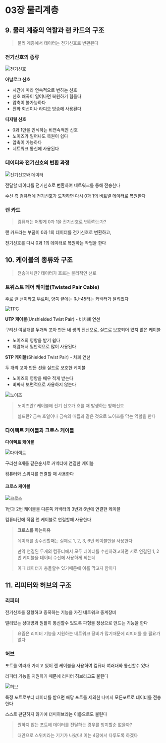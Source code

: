 # 03장 물리계층
## 9. 물리 계층의 역할과 랜 카드의 구조
> 물리 계층에서 데이터는 전기신호로 변환된다

### 전기신호의 종류
![전기신호](https://github.com/user-attachments/assets/964ecbe0-1147-49c5-bcfa-ac8c784c9a6c)

**아날로그 신호**

- 시간에 따라 연속적으로 변하는 신호
- 신호 왜곡이 일어나면 복원하기 힘들다
- 압축이 불가능하다
- 전화 회선이나 라디오 방송에 사용된다
  
**디지털 신호**
- 0과 1만을 인식하는 비연속적인 신호
- 노이즈가 일어나도 복원이 쉽다
- 압축이 가능하다
- 네트워크 통신에 사용된다

### 데이터와 전기신호의 변환 과정
  ![전기신호와 데이터](https://github.com/user-attachments/assets/2ecc6877-a04f-4a86-a960-f147298ab869)
  
전달할 데이터를 전기신호로 변환하여 네트워크를 통해 전송한다

수신 측 컴퓨터에 전기신호가 도착하면 다시 0과 1의 비트열 데이터로 복원한다

### 랜 카드
> 컴퓨터는 어떻게 0과 1을 전기신호로 변환하는가?

랜 카드라는 부품이 0과 1의 데이터를 전기신호로 변환하고, 

전기신호를 다시 0과 1의 데이터로 복원하는 작업을 한다


## 10. 케이블의 종류와 구조
> 전송매체란? 데이터가 흐르는 물리적인 선로

### 트위스트 페어 케이블(Twisted Pair Cable)

주로 랜 선이라고 부르며, 양쪽 끝에는 RJ-45라는 커넥터가 달려있다

![TPC](https://github.com/user-attachments/assets/edac322b-56e7-466c-8e0b-d1d9d61687db)

**UTP 케이블**(Unshielded Twist Pair) - 비차폐 연선

구리선 여덟개를 두개씩 꼬아 만든 네 쌍의 전선으로, 실드로 보호되어 있지 않은 케이블

- 노이즈의 영향을 받기 쉽다
- 저렴해서 일반적으로 많이 사용된다
  
**STP 케이블**(Shielded Twist Pair) - 차폐 연선

두 개씩 꼬아 만든 선을 실드로 보호한 케이블

- 노이즈의 영향을 매우 적게 받는다
- 비싸서 보편적으로 사용하지 않는다

![노이즈](https://github.com/user-attachments/assets/e06df8d5-1226-4048-9385-648e923b0630)

> 노이즈란? 케이블에 전기 신호가 흐를 때 발생하는 방해신호
>
> 실드란? 금속 호일이나 금속의 매듭과 같은 것으로 노이즈를 막는 역할을 한다

### 다이렉트 케이블과 크로스 케이블

**다이렉트 케이블**

![다이렉트](https://github.com/user-attachments/assets/d812b0c8-93ef-45e1-8ac3-9d12d1a55a1e)

구리선 8개를 같은순서로 커넥터에 연결한 케이블

컴퓨터와 스위치를 연결할 때 사용한다



#### 크로스 케이블

![크로스](https://github.com/user-attachments/assets/83f8705e-eb80-4c92-9e31-ad423283b000)


1번과 2번 케이블을 다른쪽 커넥터의 3번과 6번에 연결한 케이블

컴퓨터간에 직접 랜 케이블로 연결할때 사용한다

> **크로스를 하는이유**
>
> 데이터를 송수신할때는 실제로 1, 2, 3, 6번 케이블만을 사용한다
>
> 만약 연결된 두개의 컴퓨터에서 모두 데이터를 수신하려고하면 서로 연결된 1, 2번 케이블을 데이터 수신에 사용하게 되는데
>
> 이때 데이터가 충돌할수 있기때문에 이를 막고자 함이다

## 11. 리피터와 허브의 구조

### 리피터

전기신호를 정형하고 증폭하는 기능을 가진 네트워크 중계장비

멀리있는 상대방과 원활히 통신할수 있도록 파형을 정상으로 만드는 기능을 한다

> 요즘은 리피터 기능을 지원하는 네트워크 장비가 많기때문에 리피터를 쓸 필요가 없다

### 허브

포트를 여러개 가지고 있어 랜 케이블을 사용하여 컴퓨터 여러대와 통신할수 있다

리피터 기능을 지원하기 때문에 리피터 허브라고도 불린다

![허브](https://github.com/user-attachments/assets/55d7d25f-1b47-4e81-8cf0-20f848316065)

특정 포트로부터 데이터를 받으면 해당 포트를 제외한 나머지 모든포트로 데이터를 전송한다

스스로 판단하지 않기에 더미허브라는 이름으로도 불린다

> 원하지 않는 포트에 데이터를 전달하는 경우를 방지할순 없을까?
>
> 대안으로 스위치라는 기기가 나왔다! 이는 4장에서 다루도록 하겠다
